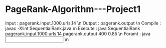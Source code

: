 
# PageRank-Algorithm---Project1


Input : pagerank.input.1000.urls.14 \n
Output : pagerank.output \n
Compile : javac -Xlint SequentialRank.java \n
Execute : java SequentialRank pagerank.input.1000.urls.14 pagerank.output 400 0.85 \n
Foramt : java <Class File Name> <Input File> <Output File> <Iterations> <damping Factor> \n
